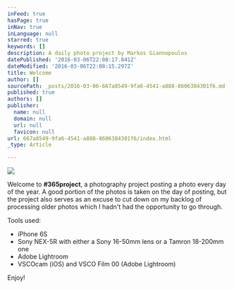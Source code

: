 ```yaml
---
inFeed: true
hasPage: true
inNav: true
inLanguage: null
starred: true
keywords: []
description: A daily photo project by Markos Giannopoulos
datePublished: '2016-03-06T22:08:17.841Z'
dateModified: '2016-03-06T22:08:15.297Z'
title: Welcome
author: []
sourcePath: _posts/2016-03-06-667a8549-9fa6-4541-a888-8606384301f6.md
published: true
authors: []
publisher:
  name: null
  domain: null
  url: null
  favicon: null
url: 667a8549-9fa6-4541-a888-8606384301f6/index.html
_type: Article

---
```

![](https://s3-us-west-2.amazonaws.com/the-grid-img/p/6c923a1567e90b12ca7e8f002a8d002eda4d8158.jpg)

Welcome to **\#365project**, a photography project posting a photo every day of the year. A good portion of the photos is taken on the day of posting, but the project also serves as an excuse to cut down on my backlog of processing older photos which I hadn't had the opportunity to go through. 

Tools used: 

* iPhone 6S
* Sony NEX-5R with either a Sony 16-50mm lens or a Tamron 18-200mm one
* Adobe Lightroom
* VSCOcam (iOS) and VSCO Film 00 (Adobe Lightroom)

Enjoy!